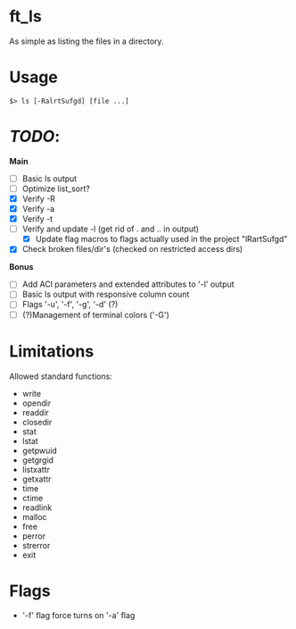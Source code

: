 # ft_ls
As simple as listing the files in a directory.

# Usage
`$> ls [-RalrtSufgd] [file ...]`

# *TODO*:
**Main**
- [ ] Basic ls output
- [ ] Optimize list_sort?
- [x] Verify -R
- [x] Verify -a
- [x] Verify -t
- [ ] Verify and update -l (get rid of . and .. in output)
    - [x] Update flag macros to flags actually used in the project "lRartSufgd"
- [x] Check broken files/dir's (checked on restricted access dirs)

**Bonus**
- [ ] Add ACl parameters and extended attributes to '-l' output
- [ ] Basic ls output with responsive column count
- [ ] Flags '-u', '-f', '-g', '-d' (?)
- [ ] (?)Management of terminal colors ('-G')

# Limitations
Allowed standard functions:
- write
- opendir
- readdir
- closedir
- stat
- lstat
- getpwuid
- getgrgid
- listxattr
- getxattr
- time
- ctime
- readlink
- malloc
- free
- perror
- strerror
- exit

# Flags
- '-f' flag force turns on '-a' flag
